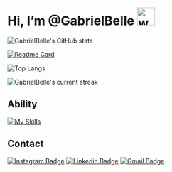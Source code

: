 # Hi, I’m @GabrielBelle <img src="https://user-images.githubusercontent.com/72663882/171687151-bb31c996-c9d2-49c8-b593-734946893b23.gif" alt="waving hand gif" aria-hidden="true" width="40" />

![GabrielBelle's GitHub stats](https://github-readme-stats.vercel.app/api?username=GabrielBelle&count_private=true&show_icons=true&theme=github_dark_dimmed&rank_icon=github)

[![Readme Card](https://github-readme-stats.vercel.app/api/pin/?username=GabrielBelle&repo=estudos_front_end&theme=github_dark_dimmed)](https://github.com/GabrielBelle/estudos_front_end)

![Top Langs](https://github-readme-stats.vercel.app/api/top-langs/?username=GabrielBelle&layout=compact&theme=github_dark_dimmed)

![GabrielBelle's current streak](https://streak-stats.demolab.com/?user=GabrielBelle&count_private=true&theme=github_dark_dimmed&title_color=00b3ff)

## Ability

[![My Skills](https://skillicons.dev/icons?i=html,css,git,github,vscode,&perline=13)](#)

## Contact
[![Instagram Badge](https://img.shields.io/badge/Instagram-E4405F?style=for-the-badge&logo=instagram&logoColor=white)](https://www.instagram.com/gabrielbelle/)
[![Linkedin Badge](https://img.shields.io/badge/-Linkedin-blue?style=for-the-badge&logo=Linkedin&logoColor=white&link=https://github.com/arthurspk)](https://www.linkedin.com/in/gabriel-belle/)
[![Gmail Badge](https://img.shields.io/badge/Gmail-D14836?style=for-the-badge&logo=gmail&logoColor=white&link=gabrielbelle80@gmail.com)](mailto:gabrielbelle80@gmail.com)
<!--[![Discord Badge](https://img.shields.io/badge/Discord-5865F2?style=for-the-badge&logo=discord&logoColor=white)](https://discord.gg/NbMQUPjHz7)
[![Telegram Badge](https://img.shields.io/badge/Telegram-2CA5E0?style=for-the-badge&logo=telegram&logoColor=white)](https://t.me/arthurguiadev)-->
